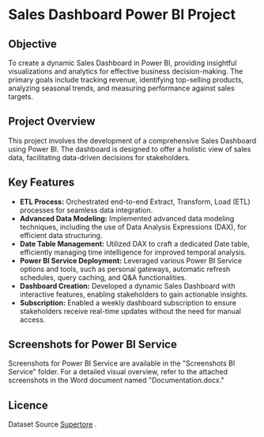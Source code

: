 # Sales Dashboard Power BI Project

## Objective
To create a dynamic Sales Dashboard in Power BI, providing insightful visualizations and analytics for effective business decision-making. The primary goals include tracking revenue, identifying top-selling products, analyzing seasonal trends, and measuring performance against sales targets.

## Project Overview
This project involves the development of a comprehensive Sales Dashboard using Power BI. The dashboard is designed to offer a holistic view of sales data, facilitating data-driven decisions for stakeholders.

## Key Features
- **ETL Process:** Orchestrated end-to-end Extract, Transform, Load (ETL) processes for seamless data integration.
- **Advanced Data Modeling:** Implemented advanced data modeling techniques, including the use of Data Analysis Expressions (DAX), for efficient data structuring.
- **Date Table Management:** Utilized DAX to craft a dedicated Date table, efficiently managing time intelligence for improved temporal analysis.
- **Power BI Service Deployment:** Leveraged various Power BI Service options and tools, such as personal gateways, automatic refresh schedules, query caching, and Q&A functionalities.
- **Dashboard Creation:** Developed a dynamic Sales Dashboard with interactive features, enabling stakeholders to gain actionable insights.
- **Subscription:** Enabled a weekly dashboard subscription to ensure stakeholders receive real-time updates without the need for manual access.

## Screenshots for Power BI Service
Screenshots for Power BI Service are available in the "Screenshots BI Service" folder. For a detailed visual overview, refer to the attached screenshots in the Word document named "Documentation.docx."


## Licence
Dataset Source [Supertore](https://www.kaggle.com/datasets/abiodunonadeji/united-state-superstore-sales) .
